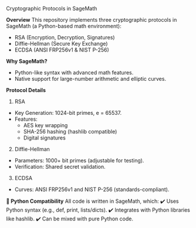 Cryptographic Protocols in SageMath

**Overview**
This repository implements three cryptographic protocols in SageMath (a Python-based math environment):
* RSA (Encryption, Decryption, Signatures)
* Diffie-Hellman (Secure Key Exchange)
* ECDSA (ANSI FRP256v1 & NIST P-256)

**Why SageMath?**
* Python-like syntax with advanced math features.
* Native support for large-number arithmetic and elliptic curves.

**Protocol Details**
1. RSA
* Key Generation: 1024-bit primes, e = 65537.
* Features:
  * AES key wrapping
  * SHA-256 hashing (hashlib compatible)
  * Digital signatures

2. Diffie-Hellman
* Parameters: 1000+ bit primes (adjustable for testing).
* Verification: Shared secret validation.

3. ECDSA
* Curves: ANSI FRP256v1 and NIST P-256 (standards-compliant).

**🐍 Python Compatibility**
All code is written in SageMath, which:
✔️ Uses Python syntax (e.g., def, print, lists/dicts).
✔️ Integrates with Python libraries like hashlib.
✔️ Can be mixed with pure Python code.
